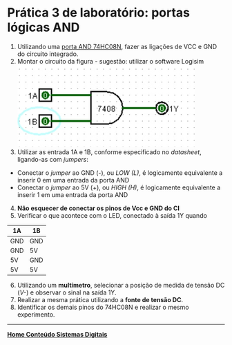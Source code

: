 # Prática 3 de laboratório: portas lógicas AND

1. Utilizando uma [porta AND 74HC08N](https://claytonjasilva.github.io/sisdig_aulas/74HC08N_Philips.pdf), fazer as ligações de VCC e GND do circuito integrado.
2. Montar o circuito da figura - sugestão: utilizar o software Logisim  
 ![Porta AND](/sisdig_aulas/images_sisdig/praticaand.jpg)  
3. Utilizar as entrada 1A e 1B, conforme especificado no *datasheet*, ligando-as com *jumpers*:    
  - Conectar o *jumper* ao GND (-), ou *LOW (L)*, é logicamente equivalente a inserir 0 em uma entrada da porta AND  
  - Conectar o *jumper* ao 5V (+), ou *HIGH (H)*, é logicamente equivalente a inserir 1 em uma entrada da porta AND
4. **Não esquecer de conectar os pinos de Vcc e GND do CI**
5. Verificar o que acontece com o LED, conectado à saída 1Y quando
   
  | 1A | 1B |
  | - | - |
  | GND | GND |
  | GND | 5V |
  | 5V | GND |
  | 5V | 5V |
6. Utilizando um **multímetro**, selecionar a posição de medida de tensão DC (*V-*) e observar o sinal na saída 1Y.
7. Realizar a mesma prática utilizando a **fonte de tensão DC**.
8. Identificar os demais pinos do 74HC08N e realizar o mesmo experimento. 

 ___
 **[Home Conteúdo Sistemas Digitais](https://github.com/claytonjasilva/claytonjasilva.github.io/blob/main/sisdig_aulas.md)**  
